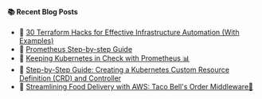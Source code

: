 #### :books: Recent Blog Posts
<!-- BLOGPOSTS:START -->
 - 💫 [30 Terraform Hacks for Effective Infrastructure Automation &lpar;With Examples&rpar;](https://tldrthis.hashnode.dev/30-terraform-hacks)
 - 🌮 [Prometheus Step-by-step Guide](https://tldrthis.hashnode.dev/prometheus-step-by-step-guide)
 - 💯 [Keeping Kubernetes in Check with Prometheus 📊](https://tldrthis.hashnode.dev/monitor-kubernetes-with-prometheus)
 - 💫 [Step-by-Step Guide: Creating a Kubernetes Custom Resource Definition &lpar;CRD&rpar; and Controller](https://tldrthis.hashnode.dev/kubernetes-crd-and-controller)
 - 🚀 [Streamlining Food Delivery with AWS: Taco Bell&#39;s Order Middleware🌮](https://tldrthis.hashnode.dev/taco-bells-order-middleware)<!-- BLOGPOSTS:END -->
